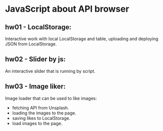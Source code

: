 # JavaScript about API browser

## hw01 - LocalStorage:

Interactive work with local LocalStorage and table,
uploading and deploying JSON from LocalStorage.

## hw02 - Slider by js:

An interactive slider that is running by script.

## hw03 - Image liker:

Image loader that can be used to like images:

- fetching API from Unsplash.
- loading the images to the page.
- saving likes to LocalStorage.
- load images to the page.
